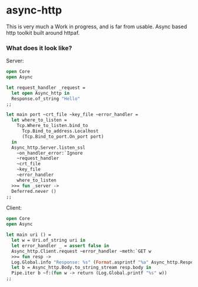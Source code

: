 # async-http

This is very much a Work in progress, and is far from usable. Async based http toolkit built around httpaf.

### What does it look like?

Server:
```ocaml
open Core
open Async

let request_handler _request =
  let open Async_http in
  Response.of_string "Hello"
;;

let main port ~crt_file ~key_file ~error_handler =
  let where_to_listen =
    Tcp.Where_to_listen.bind_to
      Tcp.Bind_to_address.Localhost
      (Tcp.Bind_to_port.On_port port)
  in
  Async_http.Server.listen_ssl
    ~on_handler_error:`Ignore
    ~request_handler
    ~crt_file
    ~key_file
    ~error_handler
    where_to_listen
  >>= fun _server ->
  Deferred.never ()
;;
```
Client:
```ocaml
open Core
open Async

let main uri () =
  let w = Uri.of_string uri in
  let error_handler _ = assert false in
  Async_http.Client.request ~error_handler ~meth:`GET w
  >>= fun resp ->
  Log.Global.info "Response: %s" (Format.asprintf "%a" Async_http.Response.pp_hum resp);
  let b = Async_http.Body.to_string_stream resp.body in
  Pipe.iter b ~f:(fun w -> return (Log.Global.printf "%s" w))
;;
```
